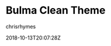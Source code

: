 ---
title: "Bulma Clean Theme"
github: https://github.com/chrisrhymes/bulma-clean-theme
demo: https://www.csrhymes.com/bulma-clean-theme/
author: chrisrhymes

ssg:
  - Jekyll
cms:
  - No Cms
css:
  - Bulma
date: 2018-10-13T20:07:28Z
github_branch: master
description: "A clean and modern Jekyll theme based on Bulma"
---